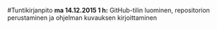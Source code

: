 #Tuntikirjanpito
**ma 14.12.2015 1 h:**
GitHub-tilin luominen, repositorion perustaminen ja ohjelman kuvauksen kirjoittaminen

